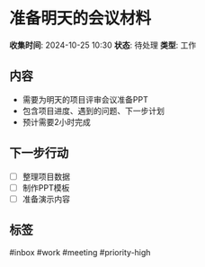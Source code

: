 # 准备明天的会议材料

**收集时间**: 2024-10-25 10:30
**状态**: 待处理
**类型**: 工作

## 内容
- 需要为明天的项目评审会议准备PPT
- 包含项目进度、遇到的问题、下一步计划
- 预计需要2小时完成

## 下一步行动
- [ ] 整理项目数据
- [ ] 制作PPT模板
- [ ] 准备演示内容

## 标签
#inbox #work #meeting #priority-high
